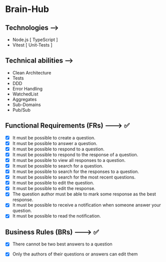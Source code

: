 # Brain-Hub

## Technologies -->

- Node.js [ TypeScript ]
- Vitest [ Unit-Tests ]

## Technical abilities -->

- Clean Architecture
- Tests
- DDD
- Error Handling
- WatchedList
- Aggregates
- Sub-Domains
- Pub/Sub

##

## Functional Requirements (FRs) ---> ✅


- [X] It must be possible to create a question.
- [X] It must be possible to answer a question.
- [X] It must be possible to respond to a question.
- [X] It must be possible to respond to the response of a question.
- [X] It must be possible to view all responses to a question.
- [X] It must be possible to search for a question.
- [X] It must be possible to search for the responses to a question.
- [X] It must be possible to search for the most recent questions.
- [X] It must be possible to edit the question.
- [X] It must be possible to edit the response.
- [X] The question author must be able to mark some response as the best response.
- [X] It must be possible to receive a notification when someone answer your question.
- [X] It must be possible to read the notification.

## Business Rules (BRs) ---> ✅

- [X] There cannot be two best answers to a question
- [X] Only the authors of their questions or answers can edit them




 